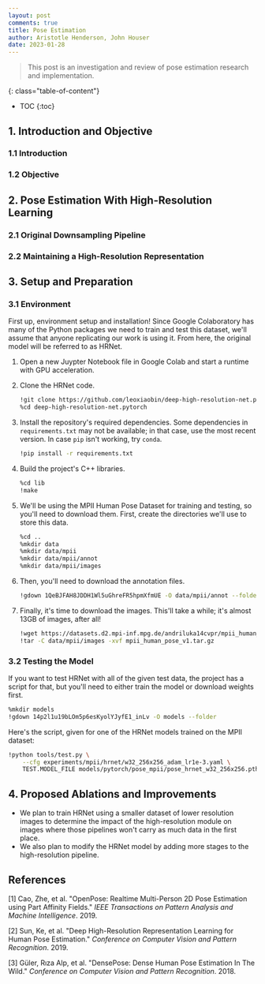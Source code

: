 ```yaml
---
layout: post
comments: true
title: Pose Estimation
author: Aristotle Henderson, John Houser
date: 2023-01-28
---
```


> This post is an investigation and review of pose estimation research and implementation.

<!--more-->

{: class="table-of-content"}

- TOC
    {:toc}

## 1. Introduction and Objective

### 1.1 Introduction

### 1.2 Objective

## 2. Pose Estimation With High-Resolution Learning

### 2.1 Original Downsampling Pipeline

### 2.2 Maintaining a High-Resolution Representation

## 3. Setup and Preparation

### 3.1 Environment

First up, environment setup and installation! Since Google Colaboratory has many of the Python packages we need to train and test this dataset, we'll assume that anyone replicating our work is using it. From here, the original model will be referred to as HRNet.

1. Open a new Juypter Notebook file in Google Colab and start a runtime with GPU acceleration.
2. Clone the HRNet code.

    ``` sh
    !git clone https://github.com/leoxiaobin/deep-high-resolution-net.pytorch
    %cd deep-high-resolution-net.pytorch
    ```

3. Install the repository's required dependencies. Some dependencies in `requirements.txt` may not be available; in that case, use the most recent version. In case `pip` isn't working, try `conda`.

    ``` sh
    !pip install -r requirements.txt
    ```

4. Build the project's C++ libraries.

    ``` sh
    %cd lib
    !make
    ```

5. We'll be using the MPII Human Pose Dataset for training and testing, so you'll need to download them. First, create the directories we'll use to store this data.

    ``` sh
    %cd ..
    %mkdir data
    %mkdir data/mpii
    %mkdir data/mpii/annot
    %mkdir data/mpii/images
    ```

6. Then, you'll need to download the annotation files.

    ``` sh
    !gdown 1QeBJFAH8JDDH1Wl5uGhreFR5hpmXfmUE -O data/mpii/annot --folder
    ```

7. Finally, it's time to download the images. This'll take a while; it's almost 13GB of images, after all!

    ``` sh
    !wget https://datasets.d2.mpi-inf.mpg.de/andriluka14cvpr/mpii_human_pose_v1.tar.gz
    !tar -C data/mpii/images -xvf mpii_human_pose_v1.tar.gz
    ```

### 3.2 Testing the Model

If you want to test HRNet with all of the given test data, the project has a script for that, but you'll need to either train the model or download weights first.

``` sh
%mkdir models
!gdown 14p2l1u19bLOm5p6esKyolYJyfE1_inLv -O models --folder
```

Here's the script, given for one of the HRNet models trained on the MPII dataset:

```sh
!python tools/test.py \
    --cfg experiments/mpii/hrnet/w32_256x256_adam_lr1e-3.yaml \
    TEST.MODEL_FILE models/pytorch/pose_mpii/pose_hrnet_w32_256x256.pth
```

## 4. Proposed Ablations and Improvements

- We plan to train HRNet using a smaller dataset of lower resolution images to determine the impact of the high-resolution module on images where those pipelines won't carry as much data in the first place.
- We also plan to modify the HRNet model by adding more stages to the high-resolution pipeline.

## References

[1] Cao, Zhe, et al. "OpenPose: Realtime Multi-Person 2D Pose Estimation using Part Affinity Fields." _IEEE Transactions on Pattern Analysis and Machine Intelligence_. 2019.

[2] Sun, Ke, et al. "Deep High-Resolution Representation Learning for Human Pose Estimation." _Conference on Computer Vision and Pattern Recognition_. 2019.

[3] Güler, Rıza Alp, et al. "DensePose: Dense Human Pose Estimation In The Wild." _Conference on Computer Vision and Pattern Recognition_. 2018.
